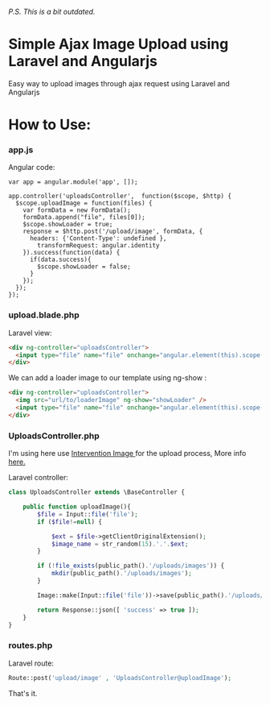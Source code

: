 *P.S. This is a bit outdated.*

Simple Ajax Image Upload using Laravel and Angularjs
===================
<p>Easy way to upload images through ajax request using Laravel and Angularjs</p>

How to Use:
===========
<h3>app.js</h3>
<p>Angular code:</p>

```angular
var app = angular.module('app', []);

app.controller('uploadsController',  function($scope, $http) {
  $scope.uploadImage = function(files) {
    var formData = new FormData();
    formData.append("file", files[0]);
    $scope.showLoader = true;
    response = $http.post('/upload/image', formData, {
      headers: {'Content-Type': undefined },
    	transformRequest: angular.identity
    }).success(function(data) {
      if(data.success){
      	$scope.showLoader = false;
      } 
    });
  });
});
```
<h3>upload.blade.php</h3>
<p>Laravel view:</p>

```html
<div ng-controller="uploadsController">
  <input type="file" name="file" onchange="angular.element(this).scope().uploadImage(this.files)">
</div>
```
<p>We can add a loader image to our template using <span>ng-show</span> :</p>

```html
<div ng-controller="uploadsController">
  <img src="url/to/loaderImage" ng-show="showLoader" />	
  <input type="file" name="file" onchange="angular.element(this).scope().uploadImage(this.files)">
</div>
```

<h3>UploadsController.php</h3>
<p>I'm using here use <a href="http://image.intervention.io/" target="_blank">Intervention Image </a> for the upload process,
More info <a href="http://image.intervention.io/getting_started/installation#laravel" target="_blank">here.</a></p>

<p>Laravel controller:</p>

```php
class UploadsController extends \BaseController {

	public function uploadImage(){
		$file = Input::file('file');
		if ($file!=null) {

			$ext = $file->getClientOriginalExtension();
			$image_name = str_random(15).'.'.$ext;
		}

		if (!file_exists(public_path().'/uploads/images')) {
			mkdir(public_path().'/uploads/images');
		}

		Image::make(Input::file('file'))->save(public_path().'/uploads/images/'.$image_name);

		return Response::json([ 'success' => true ]);
	}
}
```

<h3>routes.php</h3>
<p>Laravel route:</p>

```php
Route::post('upload/image' , 'UploadsController@uploadImage');
```
That's it.
